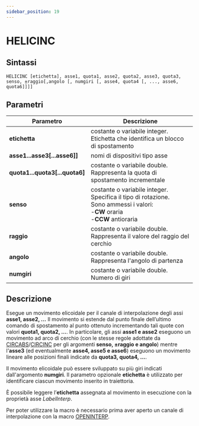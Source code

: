 ```yaml
---
sidebar_position: 19
---
```


# HELICINC

## Sintassi

  ```
HELICINC [etichetta], asse1, quota1, asse2, quota2, asse3, quota3, senso, ±raggio[,angolo [, numgiri [, asse4, quota4 [, ..., asse6, quota6]]]] 
  ```

## Parametri
|Parametro                        | Descrizione                                                                                                                                      |                
|---------------------------------|--------------------------------------------------------------------------------------------------------------------------------------------------|
| **etichetta**                   | costante o variabile integer. Etichetta che identifica un blocco di spostamento                                                                  |
| **asse1...asse3[...asse6]]**    | nomi di dispositivi tipo asse                                                                                                                    |
| **quota1...quota3[...quota6]**  | costante o variabile double. Rappresenta la quota di spostamento incrementale                                                                    |     
| **senso**                       | costante o variabile integer. Specifica il tipo di rotazione. <br/> Sono ammessi i valori:  <br/> -**CW** oraria  <br/> -**CCW** antioraria      | 
| **raggio**                 	    | costante o variabile double. Rappresenta il valore del raggio del cerchio                                                                        |     
| **angolo**                 	    | costante o variabile double. Rappresenta l'angolo di partenza                                                                                    |      
| **numgiri**                     | costante o variabile double. Numero di giri   


## Descrizione
Esegue un movimento elicoidale per il canale di interpolazione degli assi **asse1, asse2, …** Il movimento si estende dal punto finale dell’ultimo comando di spostamento al punto ottenuto incrementando tali quote con valori **quota1, quota2, …**. In particolare, gli assi **asse1 e asse2** eseguono un movimento ad arco di cerchio (con le stesse regole adottate da [CIRCABS](CIRCABS.md)/[CIRCINC](CIRCINC.md) per gli argomenti **senso, ±raggio e angolo**) mentre l'**asse3** (ed eventualmente **asse4, asse5 e asse6**) eseguono un movimento lineare alle posizioni finali indicate da **quota3, quota4, …**.

Il movimento elicoidale può essere sviluppato su più giri indicati dall'argomento **numgiri**. Il parametro opzionale **etichetta** è utilizzato per identificare ciascun movimento inserito in traiettoria.

È possibile leggere l’**etichetta** assegnata al movimento in esecuzione con la proprietà asse _LabelInterp_.

Per poter utilizzare la macro è necessario prima aver aperto un canale di interpolazione con la macro [OPENINTERP](OPENINTERP.md).  